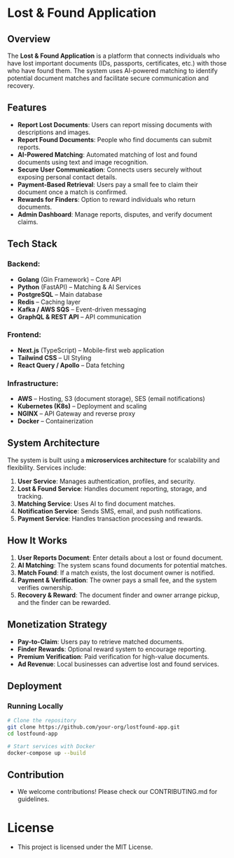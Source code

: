 # Lost & Found Application

## Overview
The **Lost & Found Application** is a platform that connects individuals who have lost important documents (IDs, passports, certificates, etc.) with those who have found them. The system uses AI-powered matching to identify potential document matches and facilitate secure communication and recovery.

## Features
- **Report Lost Documents**: Users can report missing documents with descriptions and images.
- **Report Found Documents**: People who find documents can submit reports.
- **AI-Powered Matching**: Automated matching of lost and found documents using text and image recognition.
- **Secure User Communication**: Connects users securely without exposing personal contact details.
- **Payment-Based Retrieval**: Users pay a small fee to claim their document once a match is confirmed.
- **Rewards for Finders**: Option to reward individuals who return documents.
- **Admin Dashboard**: Manage reports, disputes, and verify document claims.

## Tech Stack
### Backend:
- **Golang** (Gin Framework) – Core API
- **Python** (FastAPI) – Matching & AI Services
- **PostgreSQL** – Main database
- **Redis** – Caching layer
- **Kafka / AWS SQS** – Event-driven messaging
- **GraphQL & REST API** – API communication

### Frontend:
- **Next.js** (TypeScript) – Mobile-first web application
- **Tailwind CSS** – UI Styling
- **React Query / Apollo** – Data fetching

### Infrastructure:
- **AWS** – Hosting, S3 (document storage), SES (email notifications)
- **Kubernetes (K8s)** – Deployment and scaling
- **NGINX** – API Gateway and reverse proxy
- **Docker** – Containerization

## System Architecture
The system is built using a **microservices architecture** for scalability and flexibility. Services include:
1. **User Service**: Manages authentication, profiles, and security.
2. **Lost & Found Service**: Handles document reporting, storage, and tracking.
3. **Matching Service**: Uses AI to find document matches.
4. **Notification Service**: Sends SMS, email, and push notifications.
5. **Payment Service**: Handles transaction processing and rewards.

## How It Works
1. **User Reports Document**: Enter details about a lost or found document.
2. **AI Matching**: The system scans found documents for potential matches.
3. **Match Found**: If a match exists, the lost document owner is notified.
4. **Payment & Verification**: The owner pays a small fee, and the system verifies ownership.
5. **Recovery & Reward**: The document finder and owner arrange pickup, and the finder can be rewarded.

## Monetization Strategy
- **Pay-to-Claim**: Users pay to retrieve matched documents.
- **Finder Rewards**: Optional reward system to encourage reporting.
- **Premium Verification**: Paid verification for high-value documents.
- **Ad Revenue**: Local businesses can advertise lost and found services.

## Deployment
### Running Locally
```bash
# Clone the repository
git clone https://github.com/your-org/lostfound-app.git
cd lostfound-app

# Start services with Docker
docker-compose up --build
```

## Contribution
- We welcome contributions! Please check our CONTRIBUTING.md for guidelines.

# License
- This project is licensed under the MIT License.
